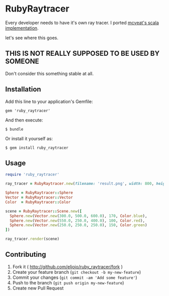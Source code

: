# RubyRaytracer

Every developer needs to have it's own ray tracer.
I ported [mcveat's scala implementation](https://github.com/mcveat/scala-raytracer).

let's see where this goes.

## THIS IS NOT REALLY SUPPOSED TO BE USED BY SOMEONE
Don't consider this something stable at all.

## Installation

Add this line to your application's Gemfile:

    gem 'ruby_raytracer'

And then execute:

    $ bundle

Or install it yourself as:

    $ gem install ruby_raytracer

## Usage

```ruby
require 'ruby_raytracer'

ray_tracer = RubyRaytracer.new(filename: 'result.png', width: 800, height: 800)

Sphere = RubyRaytracer::Sphere
Vector = RubyRaytracer::Vector
Color  = RubyRaytracer::Color

scene = RubyRaytracer::Scene.new([
  Sphere.new(Vector.new(300.0, 500.0, 600.0), 170, Color.blue),
  Sphere.new(Vector.new(550.0, 250.0, 400.0), 100, Color.red),
  Sphere.new(Vector.new(250.0, 250.0, 250.0), 150, Color.green)
])

ray_tracer.render(scene)
```

## Contributing

1. Fork it ( http://github.com/eljojo/ruby_raytracer/fork )
2. Create your feature branch (`git checkout -b my-new-feature`)
3. Commit your changes (`git commit -am 'Add some feature'`)
4. Push to the branch (`git push origin my-new-feature`)
5. Create new Pull Request
